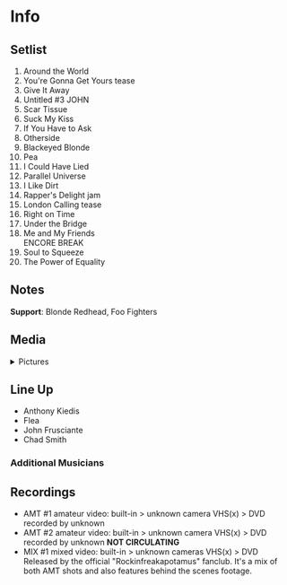# Info

## Setlist

1. Around the World
2. You're Gonna Get Yours tease
3. Give It Away
4. Untitled #3 JOHN
5. Scar Tissue
6. Suck My Kiss
7. If You Have to Ask
8. Otherside
9. Blackeyed Blonde
10. Pea
11. I Could Have Lied
12. Parallel Universe
13. I Like Dirt
14. Rapper's Delight jam
15. London Calling tease
16. Right on Time
17. Under the Bridge
18. Me and My Friends
<br> ENCORE BREAK
19. Soul to Squeeze
20. The Power of Equality

## Notes

**Support**: Blonde Redhead, Foo Fighters

## Media

<details>
  <summary>Pictures</summary>
  <!--<img alt="Setlist" title="Setlist" src="_.jpg" height="200" />
  <img alt="Clipping" title="Clipping" src="_.jpg" height="200" />
  <img alt="Flyer" title="Flyer" src="_.jpg" height="200" />-->
</details>

## Line Up

* Anthony Kiedis
* Flea
* John Frusciante
* Chad Smith

### Additional Musicians

## Recordings

* AMT #1 amateur video: built-in > unknown camera VHS(x) > DVD recorded by unknown
* AMT #2 amateur video: built-in > unknown camera VHS(x) > DVD recorded by unknown **NOT CIRCULATING**  
* MIX #1 mixed video: built-in > unknown cameras VHS(x) > DVD Released by the official "Rockinfreakapotamus" fanclub. It's a mix of both AMT shots and also features behind the scenes footage.
